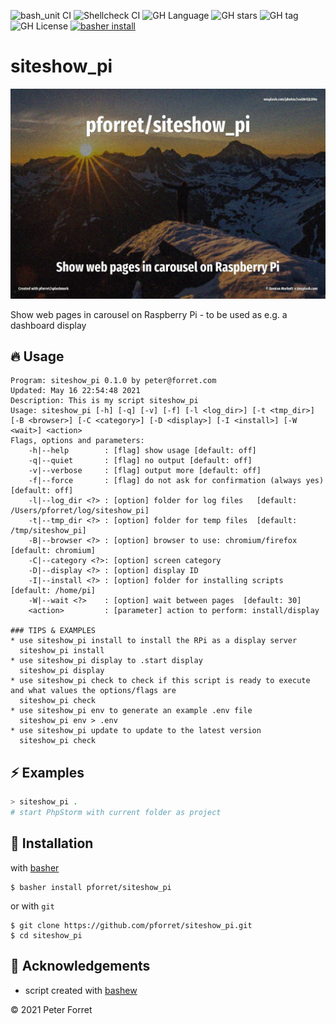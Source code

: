 ![bash_unit CI](https://github.com/pforret/siteshow_pi/workflows/bash_unit%20CI/badge.svg)
![Shellcheck CI](https://github.com/pforret/siteshow_pi/workflows/Shellcheck%20CI/badge.svg)
![GH Language](https://img.shields.io/github/languages/top/pforret/siteshow_pi)
![GH stars](https://img.shields.io/github/stars/pforret/siteshow_pi)
![GH tag](https://img.shields.io/github/v/tag/pforret/siteshow_pi)
![GH License](https://img.shields.io/github/license/pforret/siteshow_pi)
[![basher install](https://img.shields.io/badge/basher-install-white?logo=gnu-bash&style=flat)](https://basher.gitparade.com/package/)

# siteshow_pi

![siteshow](assets/siteshow_pi.jpg)

Show web pages in carousel on Raspberry Pi - to be used as e.g. a dashboard display

## 🔥 Usage

```
Program: siteshow_pi 0.1.0 by peter@forret.com
Updated: May 16 22:54:48 2021
Description: This is my script siteshow_pi
Usage: siteshow_pi [-h] [-q] [-v] [-f] [-l <log_dir>] [-t <tmp_dir>] [-B <browser>] [-C <category>] [-D <display>] [-I <install>] [-W <wait>] <action>
Flags, options and parameters:
    -h|--help        : [flag] show usage [default: off]
    -q|--quiet       : [flag] no output [default: off]
    -v|--verbose     : [flag] output more [default: off]
    -f|--force       : [flag] do not ask for confirmation (always yes) [default: off]
    -l|--log_dir <?> : [option] folder for log files   [default: /Users/pforret/log/siteshow_pi]
    -t|--tmp_dir <?> : [option] folder for temp files  [default: /tmp/siteshow_pi]
    -B|--browser <?> : [option] browser to use: chromium/firefox  [default: chromium]
    -C|--category <?>: [option] screen category
    -D|--display <?> : [option] display ID
    -I|--install <?> : [option] folder for installing scripts  [default: /home/pi]
    -W|--wait <?>    : [option] wait between pages  [default: 30]
    <action>         : [parameter] action to perform: install/display

### TIPS & EXAMPLES
* use siteshow_pi install to install the RPi as a display server
  siteshow_pi install
* use siteshow_pi display to .start display
  siteshow_pi display
* use siteshow_pi check to check if this script is ready to execute and what values the options/flags are
  siteshow_pi check
* use siteshow_pi env to generate an example .env file
  siteshow_pi env > .env
* use siteshow_pi update to update to the latest version
  siteshow_pi check
```

## ⚡️ Examples

```bash
> siteshow_pi .
# start PhpStorm with current folder as project
```

## 🚀 Installation

with [basher](https://github.com/basherpm/basher)

	$ basher install pforret/siteshow_pi

or with `git`

	$ git clone https://github.com/pforret/siteshow_pi.git
	$ cd siteshow_pi

## 📝 Acknowledgements

* script created with [bashew](https://github.com/pforret/bashew)

&copy; 2021 Peter Forret
